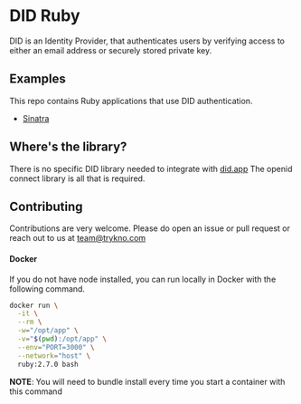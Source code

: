 # DID Ruby

DID is an Identity Provider, that authenticates users by verifying access to either an email address or securely stored private key.

## Examples

This repo contains Ruby applications that use DID authentication.

- [Sinatra](examples/sinatra)

## Where's the library?

There is no specific DID library needed to integrate with [did.app](https://did.app)
The openid connect library is all that is required.

<!-- Instead follow our guide for [using did with express](https://did.app/guides/express-nodejs-openid-connect-integration). -->

## Contributing

Contributions are very welcome. Please do open an issue or pull request or reach out to us at [team@trykno.com](mailto:team@trykno.com)

#### Docker

If you do not have node installed, you can run locally in Docker with the following command.

```bash
docker run \
  -it \
  --rm \
  -w="/opt/app" \
  -v="$(pwd):/opt/app" \
  --env="PORT=3000" \
  --network="host" \
  ruby:2.7.0 bash
```

**NOTE**: You will need to bundle install every time you start a container with this command
